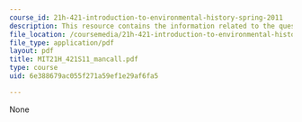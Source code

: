 ```yaml
---
course_id: 21h-421-introduction-to-environmental-history-spring-2011
description: This resource contains the information related to the questions of mancall.
file_location: /coursemedia/21h-421-introduction-to-environmental-history-spring-2011/6e388679ac055f271a59ef1e29af6fa5_MIT21H_421S11_mancall.pdf
file_type: application/pdf
layout: pdf
title: MIT21H_421S11_mancall.pdf
type: course
uid: 6e388679ac055f271a59ef1e29af6fa5

---
```

None